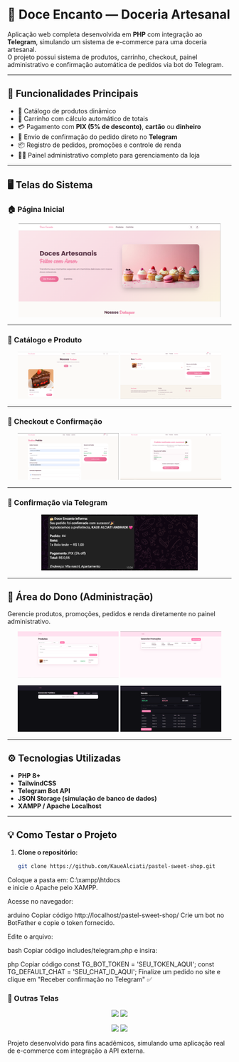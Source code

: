 # 🍰 Doce Encanto — Doceria Artesanal

Aplicação web completa desenvolvida em **PHP** com integração ao **Telegram**, simulando um sistema de e-commerce para uma doceria artesanal.  
O projeto possui sistema de produtos, carrinho, checkout, painel administrativo e confirmação automática de pedidos via bot do Telegram.

---

## 🚀 Funcionalidades Principais

- 🧁 Catálogo de produtos dinâmico  
- 🛒 Carrinho com cálculo automático de totais  
- 💳 Pagamento com **PIX (5% de desconto)**, **cartão** ou **dinheiro**  
- 🤖 Envio de confirmação do pedido direto no **Telegram**  
- 📦 Registro de pedidos, promoções e controle de renda  
- 👩‍💻 Painel administrativo completo para gerenciamento da loja  

---

## 🖥️ Telas do Sistema

### 🏠 Página Inicial
<p align="center">
  <img src="assets/screenshots/home.png" width="90%" alt="Tela inicial da Doce Encanto" />
</p>

---

### 🧁 Catálogo e Produto
<p align="center">
  <img src="assets/screenshots/produto.png" width="45%" />
  <img src="assets/screenshots/carrinho.png" width="45%" />
</p>

---

### 🧾 Checkout e Confirmação
<p align="center">
  <img src="assets/screenshots/finalizar.png" width="45%" />
  <img src="assets/screenshots/pedido realizado.png" width="45%" />
</p>

---

### 💬 Confirmação via Telegram
<p align="center">
  <img src="assets/screenshots/mensagem telegram.png" width="70%" alt="Mensagem automática no Telegram" />
</p>

---

## 🧭 Área do Dono (Administração)

Gerencie produtos, promoções, pedidos e renda diretamente no painel administrativo.

<p align="center">
  <img src="assets/screenshots/tela dono produtos.png" width="45%" />
  <img src="assets/screenshots/tela dono promocoes.png" width="45%" />
</p>

<p align="center">
  <img src="assets/screenshots/tela dono pedidos.png" width="45%" />
  <img src="assets/screenshots/tela dono renda.png" width="45%" />
</p>

---

## ⚙️ Tecnologias Utilizadas

- **PHP 8+**
- **TailwindCSS**
- **Telegram Bot API**
- **JSON Storage (simulação de banco de dados)**
- **XAMPP / Apache Localhost**

---

## 💡 Como Testar o Projeto

1. **Clone o repositório:**
   ```bash
   git clone https://github.com/KaueAlciati/pastel-sweet-shop.git
Coloque a pasta em:
C:\xampp\htdocs\
e inicie o Apache pelo XAMPP.

Acesse no navegador:

arduino
Copiar código
http://localhost/pastel-sweet-shop/
Crie um bot no BotFather
e copie o token fornecido.

Edite o arquivo:

bash
Copiar código
includes/telegram.php
e insira:

php
Copiar código
const TG_BOT_TOKEN   = 'SEU_TOKEN_AQUI';
const TG_DEFAULT_CHAT = 'SEU_CHAT_ID_AQUI';
Finalize um pedido no site e clique em
"Receber confirmação no Telegram" ✅

### 📸 Outras Telas
<p align="center"> <img src="assets/screenshots/login.png" width="45%" /> <img src="assets/screenshots/cadastre-se.png" width="45%" /> </p> <p align="center"> <img src="assets/screenshots/dashboard.png" width="45%" /> <img src="assets/screenshots/banco de dados.png" width="45%" /> </p>
Projeto desenvolvido para fins acadêmicos, simulando uma aplicação real de e-commerce com integração a API externa.
